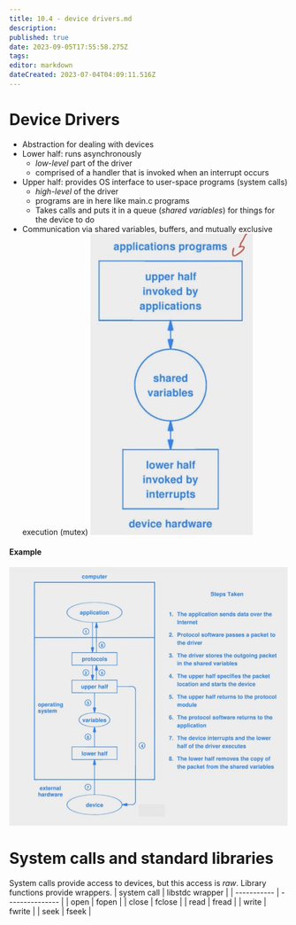 ```yaml
---
title: 10.4 - device drivers.md
description: 
published: true
date: 2023-09-05T17:55:58.275Z
tags: 
editor: markdown
dateCreated: 2023-07-04T04:09:11.516Z
---
```


# Device Drivers
- Abstraction for dealing with devices
- Lower half: runs asynchronously
    - *low-level* part of the driver
    - comprised of a handler that is invoked when an interrupt occurs
- Upper half: provides OS interface to user-space programs (system calls)
    - *high-level* of the driver
    - programs are in here like main.c programs
    - Takes calls and puts it in a queue (*shared variables*) for things for the device to do
- Communication via shared variables, buffers, and mutually exclusive execution (mutex)
![](/images/20221201155642.png)

#### Example
![](/images/20221201205928.png)

# System calls and standard libraries
System calls provide access to devices, but this access is *raw*. Library functions provide wrappers.
| system call | libstdc wrapper |
| ----------- | --------------- |
| open        | fopen           |
| close       | fclose          |
| read        | fread           |
| write       | fwrite          |
| seek        | fseek           |


